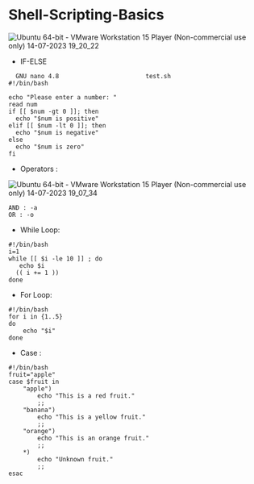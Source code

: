 # Shell-Scripting-Basics
![Ubuntu 64-bit - VMware Workstation 15 Player (Non-commercial use only) 14-07-2023 19_20_22](https://github.com/23subbhashit/Shell-Scripting-Basics/assets/43717493/27882cc8-3ff2-4f5f-9896-b1772ae33165)


- IF-ELSE
```
  GNU nano 4.8                        test.sh                                   
#!/bin/bash

echo "Please enter a number: "
read num
if [[ $num -gt 0 ]]; then
  echo "$num is positive"
elif [[ $num -lt 0 ]]; then
  echo "$num is negative"
else
  echo "$num is zero"
fi
```  


- Operators :

![Ubuntu 64-bit - VMware Workstation 15 Player (Non-commercial use only) 14-07-2023 19_07_34](https://github.com/23subbhashit/Shell-Scripting-Basics/assets/43717493/c3ecc1b8-cb86-45db-bbb9-e09500746315)
```
AND : -a
OR : -o
```

- While Loop:
```
#!/bin/bash
i=1
while [[ $i -le 10 ]] ; do
   echo $i
  (( i += 1 ))
done

```

- For Loop:
```
#!/bin/bash
for i in {1..5}
do
    echo "$i"
done
```

- Case :

```
#!/bin/bash
fruit="apple"
case $fruit in
    "apple")
        echo "This is a red fruit."
        ;;
    "banana")
        echo "This is a yellow fruit."
        ;;
    "orange")
        echo "This is an orange fruit."
        ;;
    *)
        echo "Unknown fruit."
        ;;
esac
```
